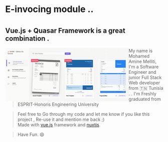 

# E-invocing module ..
# 
## Vue.js + Quasar Framework is a great combination . 

<img align="left" height="170" src="einv.gif"/>




> My name is Mohamed Amine Melliti, I'm a Software Engineer and junior Full Stack Web developer from  🇹🇳  Tunisia .  . I'm Freshly graduated from ESPRIT-Honoris Engineering University

>Feel free to Go through my code and let me know if you like this project , Re-use it and mention me back ;)  
>Made with [vue.js](https://vuejs.org) framework and [nuxtjs](https://nuxtjs.org).

>Have Fun. 😄



```

